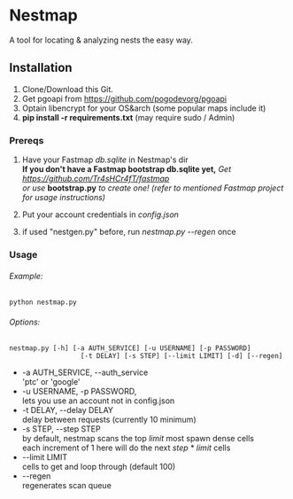 # Nestmap

A tool for locating & analyzing nests the easy way.


## Installation

1. Clone/Download this Git.
2. Get pgoapi from https://github.com/pogodevorg/pgoapi
3. Optain libencrypt for your OS&arch (some popular maps include it)
4. **pip install -r requirements.txt** (may require sudo / Admin)

### Prereqs

1. Have your Fastmap *db.sqlite* in Nestmap's dir  
**If you don't have a Fastmap bootstrap db.sqlite yet,** *Get https://github.com/Tr4sHCr4fT/fastmap*   
*or use* **bootstrap.py** *to create one! (refer to mentioned Fastmap project for usage instructions)*

2. Put your account credentials in *config.json*   
3. if used "nestgen.py" before, run *nestmap.py --regen* once

### Usage

###### Example:
```
python nestmap.py
```

###### Options:

```
nestmap.py [-h] [-a AUTH_SERVICE] [-u USERNAME] [-p PASSWORD]
                  [-t DELAY] [-s STEP] [--limit LIMIT] [-d] [--regen]
```

- -a AUTH_SERVICE, --auth_service   
'ptc' or 'google'   
- -u USERNAME, -p PASSWORD,   
lets you use an account not in config.json   
- -t DELAY, --delay DELAY   
delay between requests (currently 10 minimum)   
- -s STEP, --step STEP   
by default, nestmap scans the top *limit* most spawn dense cells    
each increment of 1 here will do the next *step* * *limit* cells   
- --limit LIMIT   
cells to get and loop through (default 100)
- --regen   
regenerates scan queue
